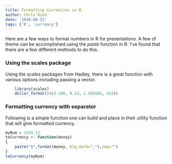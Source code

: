 ```yaml
---
title: Formatting Currencies in R
author: Chris Ried
date: '2018-08-21'
tags: ['R', 'currency']
---
```


Here are a few  ways to format numbers in R for presentations. A few of theme can be accomplished using the _paste_ function in R. I've found that there are a few different methods to do this.


### Using the scales package 

Using the _scales_ packages from Hadley, there is a great function with various options including passing a vector. 


```r
	library(scales)
	dollar_format()(c(-100, 0.23, 1.456565, 2e3))
```

### Formatting currency with separator 

Following is a simple function one can build and place in their utility function that will give formatted currency. 

```r
myNum = 1234.12 
toCurrency <- function(money)
{
	paste("$",format(money, big.mark=","),sep="")
}
toCurrency(myNum)
```